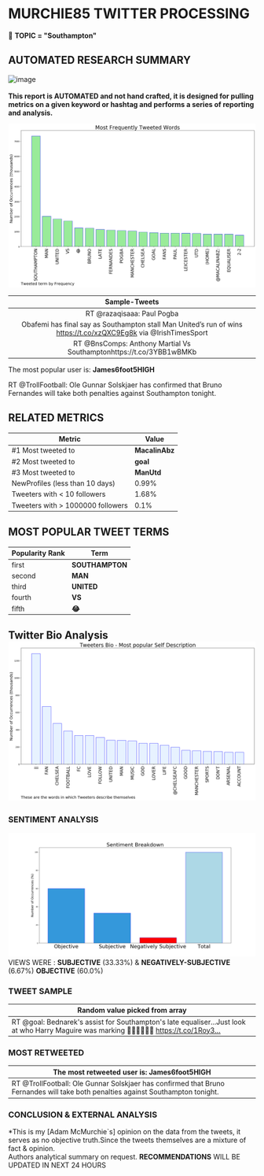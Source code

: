 # MURCHIE85 TWITTER PROCESSING 
&#x1F34E; **TOPIC = "Southampton"**

## AUTOMATED RESEARCH SUMMARY

![image](https://marketingplatform.google.com/about/static/images/gmp/analytics-smb-benefit.jpg)
<br></br>
<b> This report is AUTOMATED and not hand crafted, it is designed for pulling metrics on a given keyword or hashtag and performs a series of reporting and analysis.</b>



![image](TWEETS.png)



|                **Sample-Tweets**        |
| :-------------: |
| RT @razaqisaaa: Paul Pogba | Skills &amp; Highlights Vs Southampton | Better than De bruyne? https://t.co/lWKrSlq0Sy |
| Obafemi has final say as Southampton stall Man United’s run of wins https://t.co/xzQXC9Eg8k via @IrishTimesSport |
| RT @BnsComps: Anthony Martial   Vs   Southamptonhttps://t.co/3YBB1wBMKb |

The most popular user is: **James6foot5HIGH**
<div class="alert alert-block alert-danger"> RT @TrollFootball: Ole Gunnar Solskjaer has confirmed that Bruno Fernandes will take both penalties against Southampton tonight.</div>

## RELATED METRICS<br>
| Metric | Value |
| ------------- | ------------- |
| #1 Most tweeted to  | **MacalinAbz** |
| #2 Most tweeted to  | **goal** |
| #3 Most tweeted to  | **ManUtd** |
| NewProfiles (less than 10 days) | 0.99%  |
| Tweeters with < 10 followers  | 1.68%|
| Tweeters with > 1000000 followers  | 0.1%  |



## MOST POPULAR TWEET TERMS 


| Popularity Rank  | Term |
| ------------- | ------------- |
| first  | **SOUTHAMPTON**  |
| second  | **MAN**  |
| third  | **UNITED** |
| fourth  | **VS**  |
| fifth  | **😂**  |


## Twitter Bio Analysis![image](BIO.png)
### SENTIMENT ANALYSIS
![image](sentiment.png)
VIEWS WERE : **SUBJECTIVE**  (33.33%) & **NEGATIVELY-SUBJECTIVE** (6.67%) **OBJECTIVE** (60.0%)

### TWEET SAMPLE 
| Random value picked from array |
| ------------- |
|RT @goal: Bednarek's assist for Southampton's late equaliser...Just look at who Harry Maguire was marking 🤦‍♂️🤦‍♂️🤦‍♂️ https://t.co/1Roy3… |

### MOST RETWEETED 

| The most retweeted user is: **James6foot5HIGH**  |
| ------------- |
| RT @TrollFootball: Ole Gunnar Solskjaer has confirmed that Bruno Fernandes will take both penalties against Southampton tonight. |

### CONCLUSION & EXTERNAL ANALYSIS

*This is my [Adam McMurchie`s] opinion on the data from the tweets, it serves as no objective truth.Since the tweets themselves are a mixture of fact & opinion.<br>
Authors analytical summary on request.
**RECOMMENDATIONS** WILL BE UPDATED IN NEXT  24 HOURS <br>